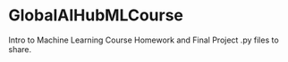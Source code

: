 # GlobalAIHubMLCourse
Intro to Machine Learning Course Homework and Final Project .py files to share. 
